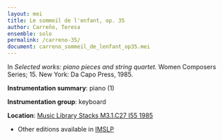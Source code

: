 ```yaml
---
layout: mei
title: Le sommeil de l'enfant, op. 35
author: Carreño, Teresa
ensemble: solo 
permalink: /carreno-35/
document: carreno_sommeil_de_lenfant_op35.mei
---
```


In *Selected works: piano pieces and string quartet.* Women Composers Series; 15. New York: Da Capo Press, 1985.

**Instrumentation summary**: piano (1)

**Instrumentation group**: keyboard

**Location**: <a href="https://tufts-primo.hosted.exlibrisgroup.com/permalink/f/bnf7qa/01TUN_ALMA21106777390003851" target="_blank">Music Library Stacks M3.1.C27 I55 1985</a>
- Other editions available in <a href="https://imslp.org/wiki/Le_sommeil_de_l'enfant%2C_Op.35_(Carre%C3%B1o%2C_Teresa)" target="_blank">IMSLP</a>
